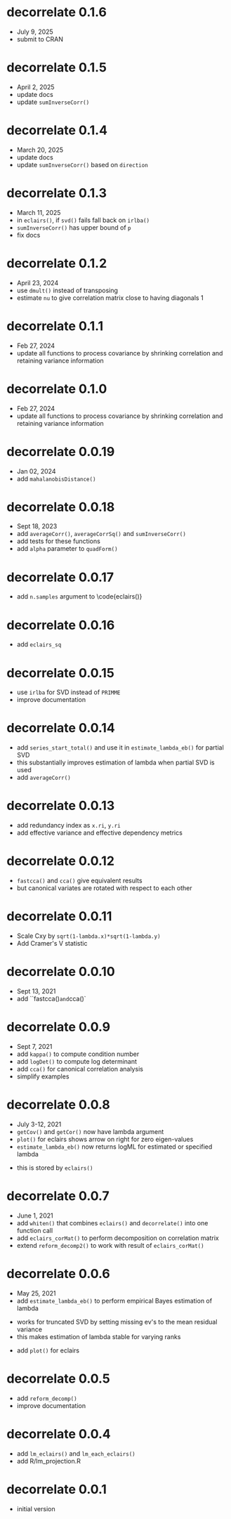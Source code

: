 # decorrelate 0.1.6
* July 9, 2025
* submit to CRAN

# decorrelate 0.1.5
* April 2, 2025
* update docs
* update `sumInverseCorr()` 

# decorrelate 0.1.4
* March 20, 2025
* update docs
* update `sumInverseCorr()` based on `direction`

# decorrelate 0.1.3
* March 11, 2025
* in `eclairs()`, if `svd()` fails fall back on `irlba()`
* `sumInverseCorr()` has upper bound of `p`
* fix docs

# decorrelate 0.1.2
* April 23, 2024
* use `dmult()` instead of transposing
* estimate `nu` to give correlation matrix close to having diagonals 1

# decorrelate 0.1.1
* Feb 27, 2024
* update all functions to process covariance by shrinking correlation and retaining variance information

# decorrelate 0.1.0
* Feb 27, 2024
* update all functions to process covariance by shrinking correlation and retaining variance information

# decorrelate 0.0.19
* Jan 02, 2024
* add `mahalanobisDistance()`

# decorrelate 0.0.18
* Sept 18, 2023
* add `averageCorr()`, `averageCorrSq()` and `sumInverseCorr()`
 * add tests for these functions
* add `alpha` parameter to `quadForm()`

# decorrelate 0.0.17
* add `n.samples` argument to \code{eclairs()}


# decorrelate 0.0.16
* add `eclairs_sq`

# decorrelate 0.0.15
* use `irlba` for SVD instead of `PRIMME`
* improve documentation

# decorrelate 0.0.14
* add `series_start_total()` and use it in `estimate_lambda_eb()` for partial SVD
 * this substantially improves estimation of lambda when partial SVD is used
* add `averageCorr()`

# decorrelate 0.0.13
* add redundancy index as `x.ri`, `y.ri`
* add effective variance and effective dependency metrics

# decorrelate 0.0.12
* `fastcca()` and `cca()` give equivalent results
 * but canonical variates are rotated with respect to each other

# decorrelate 0.0.11
* Scale Cxy by `sqrt(1-lambda.x)*sqrt(1-lambda.y)`
* Add Cramer's V statistic

# decorrelate 0.0.10
* Sept 13, 2021
* add ``fastcca()` and `cca()`

# decorrelate 0.0.9
* Sept 7, 2021
* add `kappa()` to compute condition number
* add `logDet()` to compute log determinant
* add `cca()` for canonical correlation analysis
* simplify examples

# decorrelate 0.0.8
* July 3-12, 2021
* `getCov()` and `getCor()` now have lambda argument
* `plot()` for eclairs shows arrow on right for zero eigen-values
* `estimate_lambda_eb()` now returns logML for estimated or specified lambda
 - this is stored by `eclairs()`

# decorrelate 0.0.7
* June 1, 2021
* add `whiten()` that combines `eclairs()` and `decorrelate()` into one function call
* add `eclairs_corMat()` to perform decomposition on correlation matrix
* extend `reform_decomp2()` to work with result of `eclairs_corMat()`

# decorrelate 0.0.6
* May 25, 2021
* add `estimate_lambda_eb()` to perform empirical Bayes estimation of lambda
 - works for truncated SVD by setting missing ev's to the mean residual variance
- this makes estimation of lambda stable for varying ranks
* add `plot()` for eclairs

# decorrelate 0.0.5
-  add `reform_decomp()`
-  improve documentation

# decorrelate 0.0.4
-  add `lm_eclairs()` and `lm_each_eclairs()`
-  add R/lm_projection.R

# decorrelate 0.0.1
-  initial version
	
